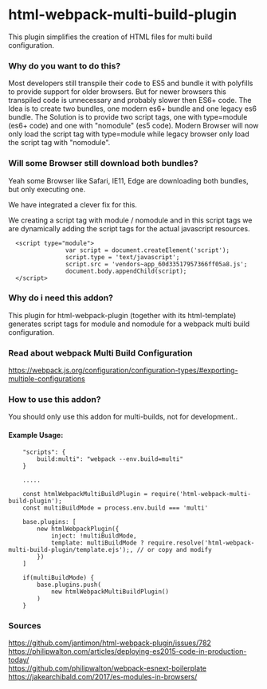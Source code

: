 # html-webpack-multi-build-plugin

This plugin simplifies the creation of HTML files for multi build configuration.

### Why do you want to do this?

Most developers still transpile their code to ES5 and bundle it with polyfills to provide support for older browsers.
But for newer browsers this transpiled code is unnecessary and probably slower then ES6+ code.
The Idea is to create two bundles, one modern es6+ bundle and one legacy es6 bundle.
The Solution is to provide two script tags, one with type=module (es6+ code) and one with "nomodule" (es5 code).
Modern Browser will now only load the script tag with type=module while legacy browser only load the script tag with "nomodule".

### Will some Browser still download both bundles?

Yeah some Browser like Safari, IE11, Edge are downloading both bundles, but only executing one. 

We have integrated a clever fix for this.

We creating a script tag with module / nomodule and in this script tags we are dynamically adding the script tags for the actual javascript resources.

```
  <script type="module">
                var script = document.createElement('script');
                script.type = 'text/javascript';
                script.src = 'vendors~app_60d33517957366ff05a8.js';
                document.body.appendChild(script);
  </script>
```

### Why do i need this addon?
This plugin for html-webpack-plugin (together with its html-template) generates script tags for module and nomodule for a webpack multi build configuration.

### Read about webpack Multi Build Configuration
https://webpack.js.org/configuration/configuration-types/#exporting-multiple-configurations

### How to use this addon?

You should only use this addon for multi-builds, not for development..

#### Example Usage:
```
    "scripts": {
        build:multi": "webpack --env.build=multi"
    }

    .....

    const htmlWebpackMultiBuildPlugin = require('html-webpack-multi-build-plugin');
    const multiBuildMode = process.env.build === 'multi'

    base.plugins: [
        new htmlWebpackPlugin({
            inject: !multiBuildMode,
            template: multiBuildMode ? require.resolve('html-webpack-multi-build-plugin/template.ejs');, // or copy and modify
        })
    ]

    if(multiBuildMode) {
        base.plugins.push(
            new htmlWebpackMultiBuildPlugin()
        )
    }
```


### Sources
https://github.com/jantimon/html-webpack-plugin/issues/782    
https://philipwalton.com/articles/deploying-es2015-code-in-production-today/    
https://github.com/philipwalton/webpack-esnext-boilerplate    
https://jakearchibald.com/2017/es-modules-in-browsers/    